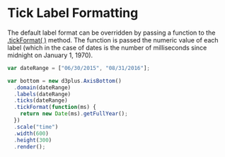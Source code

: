 [width]: 600
[height]: 300

# Tick Label Formatting

The default label format can be overridden by passing a function to the [.tickFormat( )](https://github.com/d3plus/d3plus-axis#Axis.tickFormat) method. The function is passed the numeric value of each label (which in the case of dates is the number of milliseconds since midnight on January 1, 1970).

```js
var dateRange = ["06/30/2015", "08/31/2016"];

var bottom = new d3plus.AxisBottom()
  .domain(dateRange)
  .labels(dateRange)
  .ticks(dateRange)
  .tickFormat(function(ms) {
    return new Date(ms).getFullYear();
  })
  .scale("time")
  .width(600)
  .height(300)
  .render();
```
